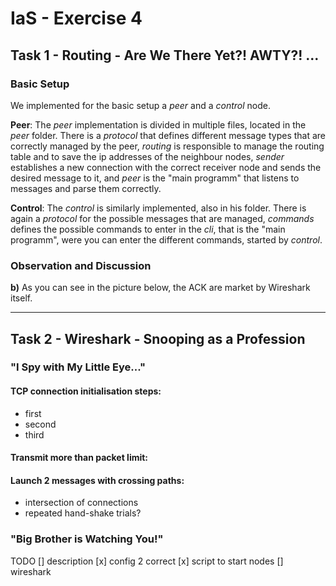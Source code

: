 # IaS - Exercise 4

## Task 1 - Routing - Are We There Yet?! AWTY?! ...

### Basic Setup

We implemented for the basic setup a *peer* and a *control* node.

**Peer**:
The *peer* implementation is divided in multiple files, located in the *peer* folder. There is a *protocol* that defines different message types that are correctly managed by the peer, *routing* is responsible to manage the routing table and to save the ip addresses of the neighbour nodes, *sender* establishes a new connection with the correct receiver node and sends the desired message to it, and *peer* is the "main programm" that listens to messages and parse them correctly.

**Control**:
The *control* is similarly implemented, also in his folder. There is again a *protocol* for the possible messages that are managed, *commands* defines the possible commands to enter in the *cli*, that is the "main programm", were you can enter the different commands, started by *control*.

### Observation and Discussion

**b)**
As you can see in the picture below, the ACK are market by Wireshark itself.

---

## Task 2 - Wireshark - Snooping as a Profession

### "I Spy with My Little Eye..."

#### TCP connection initialisation steps:

- first
- second
- third

#### Transmit more than packet limit:

#### Launch 2 messages with crossing paths:

- intersection of connections
- repeated hand-shake trials?

### "Big Brother is Watching You!"

TODO
[] description
[x] config 2 correct
[x] script to start nodes
[] wireshark
